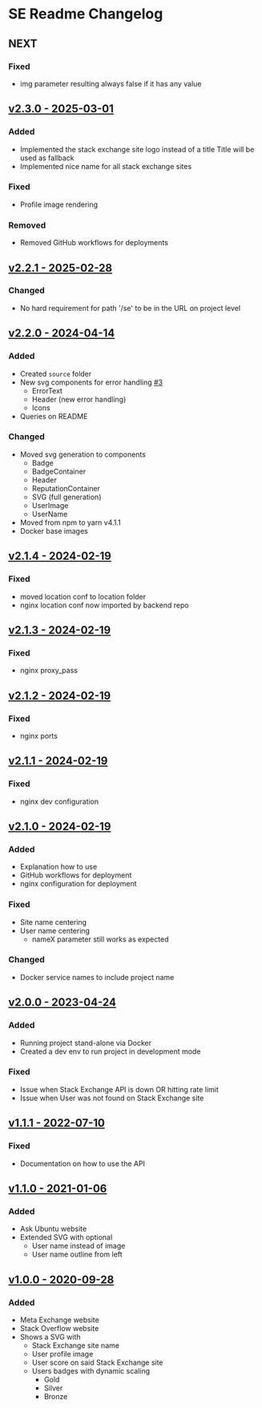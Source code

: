 # SE Readme Changelog

## NEXT

### Fixed

- img parameter resulting always false if it has any value

## [v2.3.0 - 2025-03-01](https://github.com/squeeble-ink/stackexchange.readme-stats/releases/tag/v2.3.0)

### Added

- Implemented the stack exchange site logo instead of a title
  Title will be used as fallback
- Implemented nice name for all stack exchange sites

### Fixed

- Profile image rendering

### Removed

- Removed GitHub workflows for deployments

## [v2.2.1 - 2025-02-28](https://github.com/squeeble-ink/stackexchange.readme-stats/releases/tag/v2.2.1)

### Changed

- No hard requirement for path '/se' to be in the URL on project level

## [v2.2.0 - 2024-04-14](https://github.com/squeeble-ink/stackexchange.readme-stats/releases/tag/v2.2.0)

### Added

- Created `source` folder
- New svg components for error handling [#3](https://github.com/squeeble-ink/stackexchange.readme-stats/issues/3)
  - ErrorText
  - Header (new error handling)
  - Icons
- Queries on README

### Changed

- Moved svg generation to components
  - Badge
  - BadgeContainer
  - Header
  - ReputationContainer
  - SVG (full generation)
  - UserImage
  - UserName
- Moved from npm to yarn v4.1.1
- Docker base images

## [v2.1.4 - 2024-02-19](https://github.com/squeeble-ink/stackexchange.readme-stats/releases/tag/v2.1.4)

### Fixed

- moved location conf to location folder
- nginx location conf now imported by backend repo

## [v2.1.3 - 2024-02-19](https://github.com/squeeble-ink/stackexchange.readme-stats/releases/tag/v2.1.3)

### Fixed

- nginx proxy_pass

## [v2.1.2 - 2024-02-19](https://github.com/squeeble-ink/stackexchange.readme-stats/releases/tag/v2.1.2)

### Fixed

- nginx ports

## [v2.1.1 - 2024-02-19](https://github.com/squeeble-ink/stackexchange.readme-stats/releases/tag/v2.1.1)

### Fixed

- nginx dev configuration

## [v2.1.0 - 2024-02-19](https://github.com/squeeble-ink/stackexchange.readme-stats/releases/tag/v2.1.0)

### Added

- Explanation how to use
- GitHub workflows for deployment
- nginx configuration for deployment

### Fixed

- Site name centering
- User name centering
  - nameX parameter still works as expected

### Changed

- Docker service names to include project name

## [v2.0.0 - 2023-04-24](https://github.com/squeeble-ink/stackexchange.readme-stats/releases/tag/v2.0.0)

### Added

- Running project stand-alone via Docker
- Created a dev env to run project in development mode

### Fixed

- Issue when Stack Exchange API is down OR hitting rate limit
- Issue when User was not found on Stack Exchange site

## [v1.1.1 - 2022-07-10](https://github.com/squeeble-ink/stackexchange.readme-stats/releases/tag/v1.1.1)

### Fixed

- Documentation on how to use the API

## [v1.1.0 - 2021-01-06](https://github.com/squeeble-ink/stackexchange.readme-stats/releases/tag/v1.1.0)

### Added

- Ask Ubuntu website
- Extended SVG with optional
  - User name instead of image
  - User name outline from left

## [v1.0.0 - 2020-09-28](https://github.com/squeeble-ink/stackexchange.readme-stats/releases/tag/v1.0.0)

### Added

- Meta Exchange website
- Stack Overflow website
- Shows a SVG with
  - Stack Exchange site name
  - User profile image
  - User score on said Stack Exchange site
  - Users badges with dynamic scaling
    - Gold
    - Silver
    - Bronze
